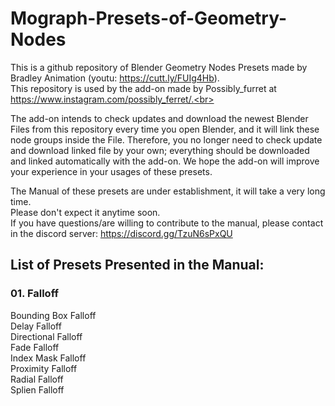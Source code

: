 # Mograph-Presets-of-Geometry-Nodes

This is a github repository of Blender Geometry Nodes Presets made by Bradley Animation (youtu: https://cutt.ly/FUIg4Hb).<br>
This repository is used by the add-on made by Possibly_furret at https://www.instagram.com/possibly_ferret/.<br>

The add-on intends to check updates and download the newest Blender Files from this repository every time you open Blender, and it will link these node groups inside the File. Therefore, you no longer need to check update and download linked file by your own; everything should be downloaded and linked automatically with the add-on.
We hope the add-on will improve your experience in your usages of these presets.<br>

The Manual of these presets are under establishment, it will take a very long time. <br>
Please don't expect it anytime soon. <br>
If you have questions/are willing to contribute to the manual, please contact in the discord server: https://discord.gg/TzuN6sPxQU <br>

## List of Presets Presented in the Manual:
### 01. Falloff
  Bounding Box Falloff <br>
  Delay Falloff <br>
  Directional Falloff <br>
  Fade Falloff <br>
  Index Mask Falloff <br>
  Proximity Falloff <br>
  Radial Falloff <br>
  Splien Falloff <br>
